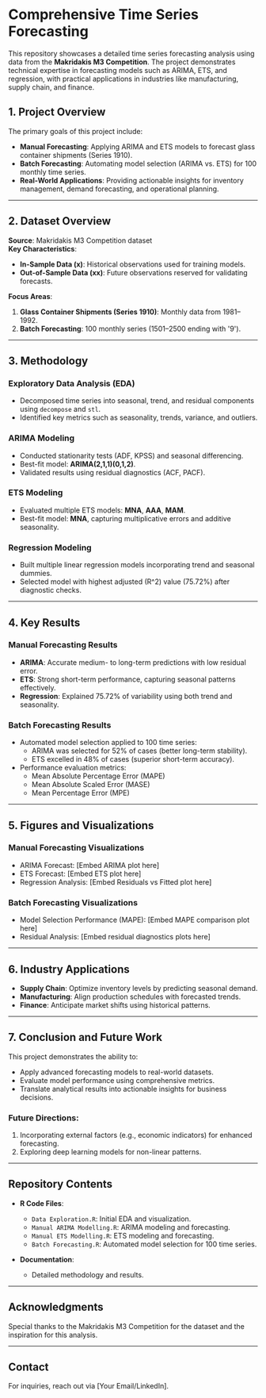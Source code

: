 
# Comprehensive Time Series Forecasting

This repository showcases a detailed time series forecasting analysis using data from the **Makridakis M3 Competition**. The project demonstrates technical expertise in forecasting models such as ARIMA, ETS, and regression, with practical applications in industries like manufacturing, supply chain, and finance.

## 1. Project Overview

The primary goals of this project include:
- **Manual Forecasting**: Applying ARIMA and ETS models to forecast glass container shipments (Series 1910).
- **Batch Forecasting**: Automating model selection (ARIMA vs. ETS) for 100 monthly time series.
- **Real-World Applications**: Providing actionable insights for inventory management, demand forecasting, and operational planning.

---

## 2. Dataset Overview

**Source**: Makridakis M3 Competition dataset  
**Key Characteristics**:
- **In-Sample Data (x)**: Historical observations used for training models.
- **Out-of-Sample Data (xx)**: Future observations reserved for validating forecasts.

**Focus Areas**:
1. **Glass Container Shipments (Series 1910)**: Monthly data from 1981–1992.
2. **Batch Forecasting**: 100 monthly series (1501–2500 ending with '9').

---

## 3. Methodology

### Exploratory Data Analysis (EDA)
- Decomposed time series into seasonal, trend, and residual components using `decompose` and `stl`.
- Identified key metrics such as seasonality, trends, variance, and outliers.

### ARIMA Modeling
- Conducted stationarity tests (ADF, KPSS) and seasonal differencing.
- Best-fit model: **ARIMA(2,1,1)(0,1,2)**.
- Validated results using residual diagnostics (ACF, PACF).

### ETS Modeling
- Evaluated multiple ETS models: **MNA**, **AAA**, **MAM**.
- Best-fit model: **MNA**, capturing multiplicative errors and additive seasonality.

### Regression Modeling
- Built multiple linear regression models incorporating trend and seasonal dummies.
- Selected model with highest adjusted \(R^2\) value (75.72%) after diagnostic checks.

---

## 4. Key Results

### Manual Forecasting Results
- **ARIMA**: Accurate medium- to long-term predictions with low residual error.
- **ETS**: Strong short-term performance, capturing seasonal patterns effectively.
- **Regression**: Explained 75.72% of variability using both trend and seasonality.

### Batch Forecasting Results
- Automated model selection applied to 100 time series:
  - ARIMA was selected for 52% of cases (better long-term stability).
  - ETS excelled in 48% of cases (superior short-term accuracy).
- Performance evaluation metrics:
  - Mean Absolute Percentage Error (MAPE)
  - Mean Absolute Scaled Error (MASE)
  - Mean Percentage Error (MPE)

---

## 5. Figures and Visualizations

### Manual Forecasting Visualizations
- ARIMA Forecast: [Embed ARIMA plot here]
- ETS Forecast: [Embed ETS plot here]
- Regression Analysis: [Embed Residuals vs Fitted plot here]

### Batch Forecasting Visualizations
- Model Selection Performance (MAPE): [Embed MAPE comparison plot here]
- Residual Analysis: [Embed residual diagnostics plots here]

---

## 6. Industry Applications
- **Supply Chain**: Optimize inventory levels by predicting seasonal demand.
- **Manufacturing**: Align production schedules with forecasted trends.
- **Finance**: Anticipate market shifts using historical patterns.

---

## 7. Conclusion and Future Work

This project demonstrates the ability to:
- Apply advanced forecasting models to real-world datasets.
- Evaluate model performance using comprehensive metrics.
- Translate analytical results into actionable insights for business decisions.

### Future Directions:
1. Incorporating external factors (e.g., economic indicators) for enhanced forecasting.
2. Exploring deep learning models for non-linear patterns.

---

## Repository Contents

- **R Code Files**:
  - `Data Exploration.R`: Initial EDA and visualization.
  - `Manual ARIMA Modelling.R`: ARIMA modeling and forecasting.
  - `Manual ETS Modelling.R`: ETS modeling and forecasting.
  - `Batch Forecasting.R`: Automated model selection for 100 time series.

- **Documentation**:
  - Detailed methodology and results.

---

## Acknowledgments

Special thanks to the Makridakis M3 Competition for the dataset and the inspiration for this analysis.

---

## Contact

For inquiries, reach out via [Your Email/LinkedIn].
